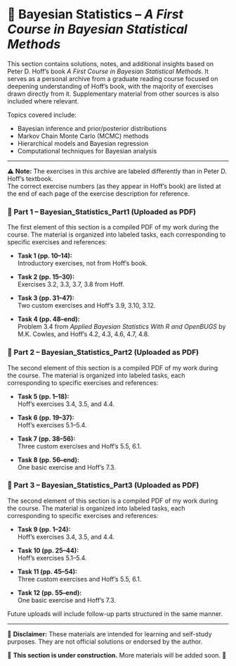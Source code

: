 # 📌 Bayesian Statistics – *A First Course in Bayesian Statistical Methods*  
This section contains solutions, notes, and additional insights based on Peter D. Hoff’s book *A First Course in Bayesian Statistical Methods*. It serves as a personal archive from a graduate reading course focused on deepening understanding of Hoff’s book, with the majority of exercises drawn directly from it. Supplementary material from other sources is also included where relevant.  

Topics covered include:  
- Bayesian inference and prior/posterior distributions  
- Markov Chain Monte Carlo (MCMC) methods  
- Hierarchical models and Bayesian regression  
- Computational techniques for Bayesian analysis  
---

⚠️ **Note:** The exercises in this archive are labeled differently than in Peter D. Hoff’s textbook.  
The correct exercise numbers (as they appear in Hoff’s book) are listed at the end of each page of the exercise description for reference.

### 📘 Part 1 – Bayesian_Statistics_Part1 (Uploaded as PDF)

The first element of this section is a compiled PDF of my work during the course. The material is organized into labeled tasks, each corresponding to specific exercises and references:

- **Task 1 (pp. 10–14):**  
  Introductory exercises, not from Hoff’s book.

- **Task 2 (pp. 15–30):**  
  Exercises 3.2, 3.3, 3.7, 3.8 from Hoff.

- **Task 3 (pp. 31–47):**  
  Two custom exercises and Hoff’s 3.9, 3.10, 3.12.

- **Task 4 (pp. 48–end):**  
  Problem 3.4 from *Applied Bayesian Statistics With R and OpenBUGS* by M.K. Cowles, and Hoff’s 4.2, 4.3, 4.6, 4.7, 4.8.


### 📘 Part 2 – Bayesian_Statistics_Part2 (Uploaded as PDF)

The second element of this section is a compiled PDF of my work during the course. The material is organized into labeled tasks, each corresponding to specific exercises and references:

- **Task 5 (pp. 1–18):**  
  Hoff’s exercises 3.4, 3.5, and 4.4.

- **Task 6 (pp. 19–37):**  
  Hoff’s exercises 5.1–5.4.

- **Task 7 (pp. 38–56):**  
  Three custom exercises and Hoff’s 5.5, 6.1.

- **Task 8 (pp. 56–end):**  
  One basic exercise and Hoff’s 7.3.

### 📘 Part 3 – Bayesian_Statistics_Part3 (Uploaded as PDF)

The second element of this section is a compiled PDF of my work during the course. The material is organized into labeled tasks, each corresponding to specific exercises and references:

- **Task 9 (pp. 1–24):**  
  Hoff’s exercises 3.4, 3.5, and 4.4.

- **Task 10 (pp. 25–44):**  
  Hoff’s exercises 5.1–5.4.

- **Task 11 (pp. 45–54):**  
  Three custom exercises and Hoff’s 5.5, 6.1.

- **Task 12 (pp. 55–end):**  
  One basic exercise and Hoff’s 7.3.


Future uploads will include follow-up parts structured in the same manner.

---


📌 **Disclaimer:** These materials are intended for learning and self-study purposes. They are not official solutions or endorsed by the author.

🚧 **This section is under construction.** More materials will be added soon. 🚧  
